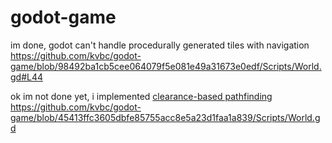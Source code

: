 # godot-game

im done, godot can't handle procedurally generated tiles with navigation  
https://github.com/kvbc/godot-game/blob/98492ba1cb5cee064079f5e081e49a31673e0edf/Scripts/World.gd#L44

ok im not done yet, i implemented [clearance-based pathfinding](https://harablog.wordpress.com/2009/01/29/clearance-based-pathfinding/)
https://github.com/kvbc/godot-game/blob/45413ffc3605dbfe85755acc8e5a23d1faa1a839/Scripts/World.gd
